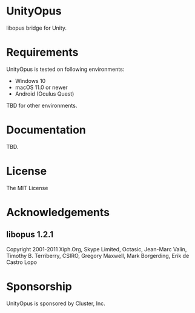 # UnityOpus
libopus bridge for Unity.

# Requirements
UnityOpus is tested on following environments:
- Windows 10
- macOS 11.0 or newer
- Android (Oculus Quest)

TBD for other environments.

# Documentation
TBD.

# License
The MIT License

# Acknowledgements
## libopus 1.2.1
Copyright 2001-2011 Xiph.Org, Skype Limited, Octasic, Jean-Marc Valin, Timothy B. Terriberry, CSIRO, Gregory Maxwell, Mark Borgerding, Erik de Castro Lopo

# Sponsorship
UnityOpus is sponsored by Cluster, Inc.

